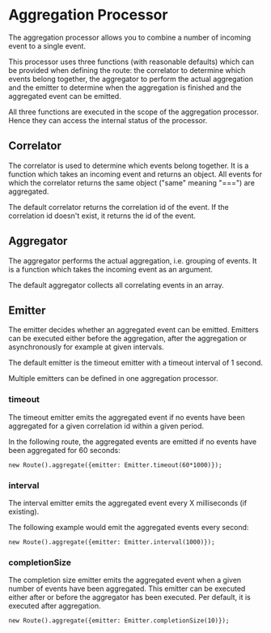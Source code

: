 # Aggregation Processor

The aggregation processor allows you to combine a number of incoming event to a single event.

This processor uses three functions (with reasonable defaults) which can be provided when defining the route: the correlator to determine which events belong together, the aggregator to perform the actual aggregation and the emitter to determine when the aggregation is finished and the aggregated event can be emitted.

All three functions are executed in the scope of the aggregation processor. Hence they can access the internal status of the processor.

## Correlator

The correlator is used to determine which events belong together. It is a function which takes an incoming event and returns an object. All events for which the correlator returns the same object ("same" meaning "===") are aggregated.

The default correlator returns the correlation id of the event. If the correlation id doesn't exist, it returns the id of the event.

## Aggregator

The aggregator performs the actual aggregation, i.e. grouping of events. It is a function which takes the incoming event as an argument.

The default aggregator collects all correlating events in an array.

## Emitter

The emitter decides whether an aggregated event can be emitted. Emitters can be executed either before the aggregation, after the aggregation or asynchronously for example at given intervals.

The default emitter is the timeout emitter with a timeout interval of 1 second.

Multiple emitters can be defined in one aggregation processor.

### timeout

The timeout emitter emits the aggregated event if no events have been aggregated for a given correlation id within a given period.

In the following route, the aggregated events are emitted if no events have been aggregated for 60 seconds: 

    new Route().aggregate({emitter: Emitter.timeout(60*1000)});

### interval

The interval emitter emits the aggregated event every X milliseconds (if existing).

The following example would emit the aggregated events every second:

    new Route().aggregate({emitter: Emitter.interval(1000)});
    

### completionSize

The completion size emitter emits the aggregated event when a given number of events have been aggregated. This emitter can be executed either after or before the aggregator has been executed. Per default, it is executed after aggregation. 

    new Route().aggregate({emitter: Emitter.completionSize(10)});
    

